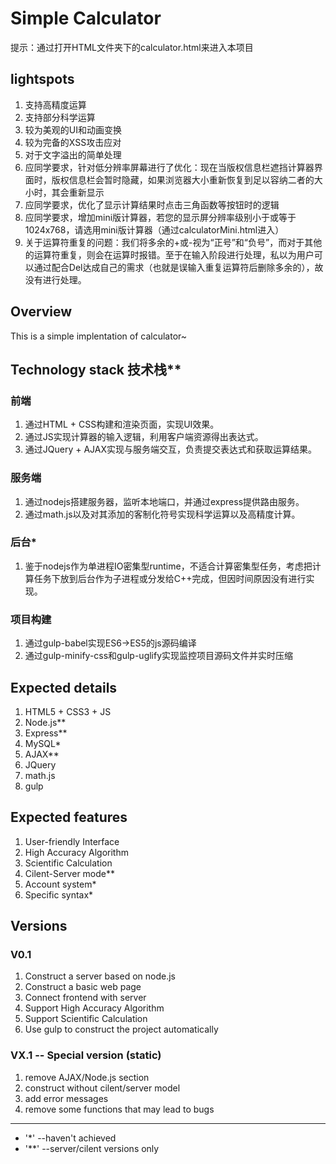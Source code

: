# Simple Calculator

提示：通过打开HTML文件夹下的calculator.html来进入本项目

## lightspots

1. 支持高精度运算
1. 支持部分科学运算
1. 较为美观的UI和动画变换
1. 较为完备的XSS攻击应对
1. 对于文字溢出的简单处理
1. 应同学要求，针对低分辨率屏幕进行了优化：现在当版权信息栏遮挡计算器界面时，版权信息栏会暂时隐藏，如果浏览器大小重新恢复到足以容纳二者的大小时，其会重新显示
1. 应同学要求，优化了显示计算结果时点击三角函数等按钮时的逻辑
1. 应同学要求，增加mini版计算器，若您的显示屏分辨率级别小于或等于1024x768，请选用mini版计算器（通过calculatorMini.html进入）
1. 关于运算符重复的问题：我们将多余的+或-视为“正号”和“负号”，而对于其他的运算符重复，则会在运算时报错。至于在输入阶段进行处理，私以为用户可以通过配合Del达成自己的需求（也就是误输入重复运算符后删除多余的），故没有进行处理。

## Overview

This is a simple implentation of calculator~

## Technology stack 技术栈**

### 前端

  1. 通过HTML + CSS构建和渲染页面，实现UI效果。
  1. 通过JS实现计算器的输入逻辑，利用客户端资源得出表达式。
  1. 通过JQuery + AJAX实现与服务端交互，负责提交表达式和获取运算结果。

### 服务端

  1. 通过nodejs搭建服务器，监听本地端口，并通过express提供路由服务。
  1. 通过math.js以及对其添加的客制化符号实现科学运算以及高精度计算。

### 后台*

  1. 鉴于nodejs作为单进程IO密集型runtime，不适合计算密集型任务，考虑把计算任务下放到后台作为子进程或分发给C++完成，但因时间原因没有进行实现。

### 项目构建

  1. 通过gulp-babel实现ES6->ES5的js源码编译
  1. 通过gulp-minify-css和gulp-uglify实现监控项目源码文件并实时压缩

## Expected details

1. HTML5 + CSS3 + JS
1. Node.js**
1. Express**
1. MySQL*
1. AJAX**
1. JQuery
1. math.js
1. gulp

## Expected features

1. User-friendly Interface
1. High Accuracy Algorithm
1. Scientific Calculation
1. Cilent-Server mode**
1. Account system*
1. Specific syntax*

## Versions

### V0.1

1. Construct a server based on node.js
1. Construct a basic web page
1. Connect frontend with server
1. Support High Accuracy Algorithm
1. Support Scientific Calculation
1. Use gulp to construct the project automatically

### VX.1 -- Special version (static)

1. remove AJAX/Node.js section
1. construct without cilent/server model
1. add error messages
1. remove some functions that may lead to bugs

---

* '*' --haven't achieved
* '**' --server/cilent versions only
